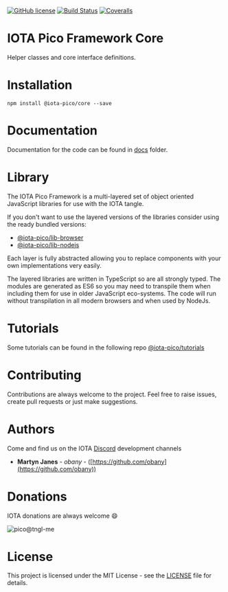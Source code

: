 [![GitHub license](https://img.shields.io/badge/license-MIT-blue.svg)](https://raw.githubusercontent.com/iota-pico/core/master/LICENSE) [![Build Status](https://travis-ci.org/iota-pico/core.svg?branch=master)](https://travis-ci.org/iota-pico/core) 
[![Coveralls](https://img.shields.io/coveralls/iota-pico/core.svg)](https://coveralls.io/github/iota-pico/core)

# IOTA Pico Framework Core

Helper classes and core interface definitions.

# Installation

```shell
npm install @iota-pico/core --save
```

# Documentation

Documentation for the code can be found in [docs](https://github.com/iota-pico/core/blob/master/docs/README.md) folder.

# Library

The IOTA Pico Framework is a multi-layered set of object oriented JavaScript libraries for use with the IOTA tangle.

If you don't want to use the layered versions of the libraries consider using the  ready bundled versions:

* [@iota-pico/lib-browser](https://github.com/iota-pico/lib-browser)
* [@iota-pico/lib-nodejs](https://github.com/iota-pico/lib-nodejs)

Each layer is fully abstracted allowing you to replace components with your own implementations very easily.

The layered libraries are written in TypeScript so are all strongly typed. The modules are generated as ES6 so you may need to transpile them when including them for use in older JavaScript eco-systems. The code will run without transpilation in all modern browsers and when used by NodeJs.

# Tutorials

Some tutorials can be found in the following repo [@iota-pico/tutorials](https://github.com/iota-pico/tutorials)

# Contributing

Contributions are always welcome to the project. Feel free to raise issues, create pull requests or just make suggestions.

# Authors

Come and find us on the IOTA [Discord](https://discord.gg/JJysqe9) development channels

* **Martyn Janes** - *obany* - ([https://github.com/obany](https://github.com/obany))

# Donations

IOTA donations are always welcome :smile:

![pico@tngl-me](https://cdn.tngl.me/tngl-me/pico/qr.svg)

# License

This project is licensed under the MIT License - see the [LICENSE](https://github.com/iota-pico/core/blob/master/LICENSE) file for details.
